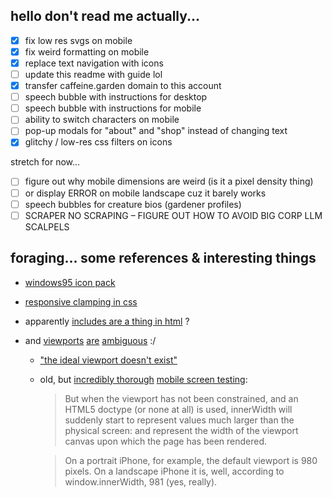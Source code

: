 ## hello don't read me actually...

- [x] fix low res svgs on mobile
- [x] fix weird formatting on mobile
- [x] replace text navigation with icons
- [ ] update this readme with guide lol
- [x] transfer caffeine.garden domain to this account
- [ ] speech bubble with instructions for desktop
- [ ] speech bubble with instructions for mobile
- [ ] ability to switch characters on mobile
- [ ] pop-up modals for "about" and "shop" instead of changing text
- [x] glitchy / low-res css filters on icons

stretch for now...

- [ ] figure out why mobile dimensions are weird (is it a pixel density thing)
- [ ] or display ERROR on mobile landscape cuz it barely works
- [ ] speech bubbles for creature bios (gardener profiles)
- [ ] SCRAPER NO SCRAPING – FIGURE OUT HOW TO AVOID BIG CORP LLM SCALPELS

## foraging... some references & interesting things

- [windows95 icon pack](https://archive.org/details/windows-95-all-icons)
- [responsive clamping in css](https://css-tricks.com/responsive-layouts-fewer-media-queries/#aa-control-when-the-items-wrap)
- apparently [includes are a thing in html](https://www.cuit.columbia.edu/content/server-side-includes) ?
- and [viewports](https://css-tricks.com/the-notch-and-css/) [are](https://developer.mozilla.org/en-US/docs/Web/CSS/length#relative_length_units_based_on_viewport) [ambiguous](https://www.w3.org/TR/css-values-4/#large-viewport-size) :/

  - ["the ideal viewport doesn't exist"](https://viewports.fyi/")
  - old, but [incredibly thorough](https://tripleodeon.com/assets/2011/12/table.html) [mobile screen testing](https://tripleodeon.com/2011/12/first-understand-your-screen/):

    > But when the viewport has not been constrained, and an HTML5 doctype (or none at all) is used, innerWidth will suddenly start to represent values much larger than the physical screen: and represent the width of the viewport canvas upon which the page has been rendered.

    > On a portrait iPhone, for example, the default viewport is 980 pixels. On a landscape iPhone it is, well, according to window.innerWidth, 981 (yes, really).
